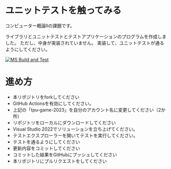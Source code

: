 # ユニットテストを触ってみる
コンピューター概論IIの課題です。


ライブラリとユニットテストとテストアプリケーションのプログラムを作成しました。
ただし、中身が実装されていません。
実装して、ユニットテストが通るようにしてください。

[![MS Build and Test](https://github.com/Strthy/comp2_3_unittest/actions/workflows/ms_test.yml/badge.svg)](https://github.com/Strthy/comp2_3_unittest/actions/workflows/ms_test.yml)


# 進め方
* 本リポジトリをforkしてください
* GitHub Actionsを有効にしてください。
* 上記の「tpu-game-2023」を自分のアカウント名に変更してください（2か所）
* リポジトリをローカルにダウンロードしてください
* Visual Studio 2022でソリューションを立ち上げてください。
* テストエクスプローラーを開いてテストを実行してください。
* テストを通るようにしてください
* 更新内容をコミットしてください
* コミットした結果をGitHubにプッシュしてください
* 本リポジトリにプルリクエストをしてください
